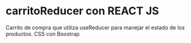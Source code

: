 # carritoReducer con REACT JS
Carrito de compra que utiliza useReducer para manejar el estado de los productos.
CSS con Boostrap
